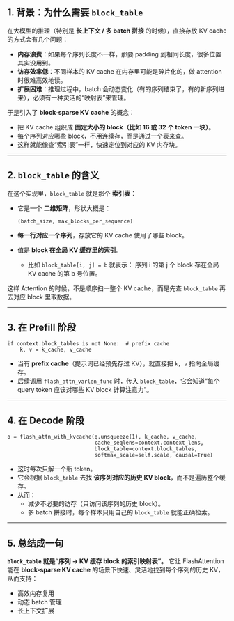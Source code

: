 ## 1. 背景：为什么需要 `block_table`

在大模型的推理（特别是 **长上下文 / 多 batch 拼接** 的时候），直接存放 KV cache 的方式会有几个问题：

- **内存浪费**：如果每个序列长度不一样，那要 padding 到相同长度，很多位置其实没用到。
- **访存效率低**：不同样本的 KV cache 在内存里可能是碎片化的，做 attention 时很难高效地读。
- **扩展困难**：推理过程中，batch 会动态变化（有的序列结束了，有的新序列进来），必须有一种灵活的“映射表”来管理。

于是引入了 **block-sparse KV cache** 的概念：

- 把 KV cache 组织成 **固定大小的 block（比如 16 或 32 个 token 一块）**。
- 每个序列对应哪些 block，不用连续存，而是通过一个表来查。
- 这样就能像查“索引表”一样，快速定位到对应的 KV 内存块。

------

## 2. `block_table` 的含义

在这个实现里，`block_table` 就是那个 **索引表**：

- 它是一个 **二维矩阵**，形状大概是：

  ```
  (batch_size, max_blocks_per_sequence)
  ```

- **每一行对应一个序列**，存放它的 KV cache 使用了哪些 block。

- 值是 **block 在全局 KV 缓存里的索引**。

  - 比如 `block_table[i, j] = b` 就表示：
     序列 i 的第 j 个 block 存在全局 KV cache 的第 b 号位置。

这样 Attention 的时候，不是顺序扫一整个 KV cache，而是先查 `block_table` 再去对应 block 里取数据。

------

## 3. 在 Prefill 阶段

```
if context.block_tables is not None:  # prefix cache
    k, v = k_cache, v_cache
```

- 当有 **prefix cache**（提示词已经预先存过 KV），就直接把 `k, v` 指向全局缓存。
- 后续调用 `flash_attn_varlen_func` 时，传入 `block_table`，它会知道“每个 query token 应该对哪些 KV block 计算注意力”。

------

## 4. 在 Decode 阶段

```
o = flash_attn_with_kvcache(q.unsqueeze(1), k_cache, v_cache,
                            cache_seqlens=context.context_lens,
                            block_table=context.block_tables,
                            softmax_scale=self.scale, causal=True)
```

- 这时每次只解一个新 token。
- 它会根据 `block_table` 去找 **该序列对应的历史 KV block**，而不是遍历整个缓存。
- 从而：
  - 减少不必要的访存（只访问该序列的历史 block）。
  - 多 batch 拼接时，每个样本只用自己的 `block_table` 就能正确检索。

------

## 5. 总结成一句

**`block_table` 就是“序列 → KV 缓存 block 的索引映射表”。**
 它让 FlashAttention 能在 **block-sparse KV cache** 的场景下快速、灵活地找到每个序列的历史 KV，从而支持：

- 高效内存复用
- 动态 batch 管理
- 长上下文扩展